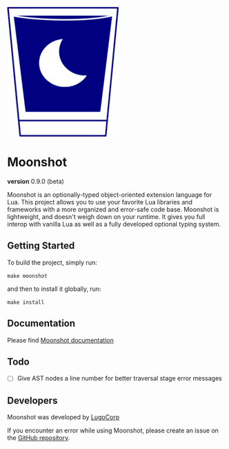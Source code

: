 <img src="moonshot.svg" height="300px"/>

# Moonshot

**version** 0.9.0 (beta)

Moonshot is an optionally-typed object-oriented extension language for Lua. This project allows you to use your favorite Lua libraries and frameworks with a more organized and error-safe code base. Moonshot is lightweight, and doesn't weigh down on your runtime. It gives you full interop with vanilla Lua as well as a fully developed optional typing system.

## Getting Started

To build the project, simply run:

```
make moonshot
```

and then to install it globally, run:

```
make install
```

## Documentation

Please find [Moonshot documentation](https://lugocorp.github.io/moonshot/)

## Todo

- [ ] Give AST nodes a line number for better traversal stage error messages

## Developers

Moonshot was developed by [LugoCorp](http://lugocorp.net)

If you encounter an error while using Moonshot, please create an issue on the [GitHub repository](https://github.com/lugocorp/moonshot).
